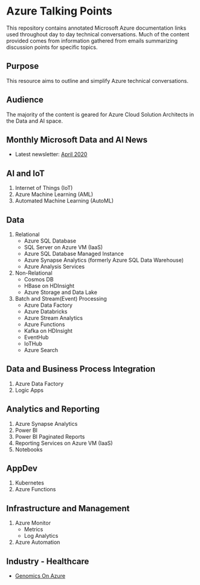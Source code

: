 # Azure Talking Points
This repository contains annotated Microsoft Azure documentation links used throughout day to day technical conversations. Much of the content provided comes from information gathered from emails summarizing discussion points for specific topics.

## Purpose
This resource aims to outline and simplify Azure technical conversations. 

## Audience
The majority of the content is geared for Azure Cloud Solution Architects in the Data and AI space.

## Monthly Microsoft Data and AI News
- Latest newsletter: [April 2020](/Microsoft-Data-and-AI-News/2020/Microsoft-Data-and-AI-News-April-2020.pdf)
  
## AI and IoT
1. Internet of Things (IoT)
2. Azure Machine Learning (AML)
3. Automated Machine Learning (AutoML)

## Data
1.  Relational
    - Azure SQL Database
    - SQL Server on Azure VM (IaaS)
    - Azure SQL Database Managed Instance
    - Azure Synapse Analytics (formerly Azure SQL Data Warehouse)
    - Azure Analysis Services
2. Non-Relational
   - Cosmos DB
   - HBase on HDInsight
   - Azure Storage and Data Lake
3. Batch and Stream(Event) Processing
   - Azure Data Factory
   - Azure Databricks
   - Azure Stream Analytics
   - Azure Functions 
   - Kafka on HDInsight
   - EventHub
   - IoTHub
   - Azure Search

## Data and Business Process Integration
1. Azure Data Factory
2. Logic Apps

## Analytics and Reporting
1. Azure Synapse Analytics
2. Power BI
3. Power BI Paginated Reports
4. Reporting Services on Azure VM (IaaS)
5. Notebooks

## AppDev
1. Kubernetes
2. Azure Functions

## Infrastructure and Management
1. Azure Monitor
   - Metrics
   - Log Analytics
2. Azure Automation 

## Industry - Healthcare
- [Genomics On Azure](/Genomics-On-Azure.md)